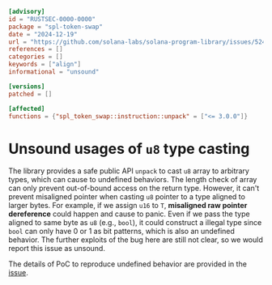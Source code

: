 ```toml
[advisory]
id = "RUSTSEC-0000-0000"
package = "spl-token-swap"
date = "2024-12-19"
url = "https://github.com/solana-labs/solana-program-library/issues/5243"
references = []
categories = []
keywords = ["align"]
informational = "unsound"

[versions]
patched = []

[affected]
functions = {"spl_token_swap::instruction::unpack" = ["<= 3.0.0"]}
```

# Unsound usages of `u8` type casting 
The library provides a safe public API `unpack` to cast `u8` array to arbitrary types, which can cause to undefined behaviors. The length check of array can only prevent out-of-bound access on the return type. However, it can't prevent misaligned pointer when casting `u8` pointer to a type aligned to larger bytes. For example, if we assign `u16` to `T`, **misaligned raw pointer dereference** could happen and cause to panic. Even if we pass the type aligned to same byte as `u8` (e.g., `bool`), it could construct a illegal type since `bool` can only have 0 or 1 as bit patterns, which is also an undefined behavior. The further exploits of the bug here are still not clear, so we would report this issue as unsound.  

The details of PoC to reproduce undefined behavior are provided in the [issue](https://github.com/solana-labs/solana-program-library/issues/5243).  
